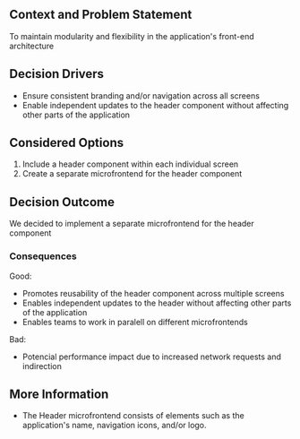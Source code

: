 ## Context and Problem Statement
To maintain modularity and flexibility in the application's front-end architecture
## Decision Drivers
* Ensure consistent branding and/or navigation across all screens
* Enable independent updates to the header component without affecting other parts of the application
## Considered Options
1. Include a header component within each individual screen
2. Create a separate microfrontend for the header component
## Decision Outcome
We decided to implement a separate microfrontend for the header component 
### Consequences
Good:
* Promotes reusability of the header component across multiple screens
* Enables independent updates to the header without affecting other parts of the application
* Enables teams to work in paralell on different microfrontends

Bad:
* Potencial performance impact due to increased network requests and indirection
## More Information
* The Header microfrontend consists of elements such as the application's name, navigation icons, and/or logo.
